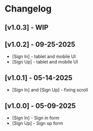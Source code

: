 # Changelog

## [v1.0.3] - WIP

## [v1.0.2] - 09-25-2025

- [Sign In] - tablet and mobile UI
- [Sign Up] - tablet and mobile UI

## [v1.0.1] - 05-14-2025

- [Sign In] and [Sign Up] - fixing scroll

## [v1.0.0] - 05-09-2025

- [Sign In] - Sign in form
- [Sign Up] - Sign up form
